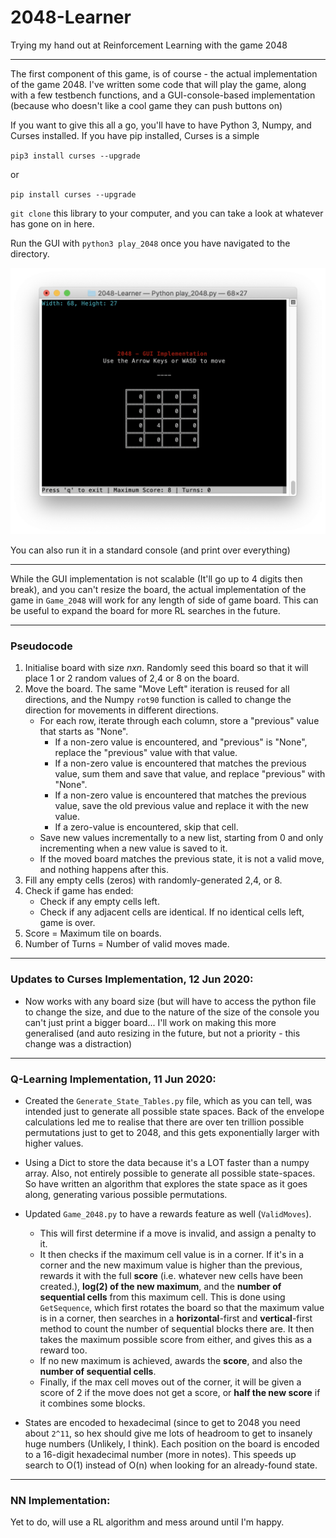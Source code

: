 # 2048-Learner

Trying my hand out at Reinforcement Learning with the game 2048

---

The first component of this game, is of course - the actual implementation of the game 2048. I've written some code that will play the game, along with a few testbench functions, and a GUI-console-based implementation (because who doesn't like a cool game they can push buttons on)

If you want to give this all a go, you'll have to have Python 3, Numpy, and Curses installed. If you have pip installed, Curses is a simple

`pip3 install curses --upgrade` 

or

`pip install curses --upgrade`

`git clone` this library to your computer, and you can take a look at whatever has gone on in here.

Run the GUI with `python3 play_2048` once you have navigated to the directory.

![GUI Implementation](Notes/Images/GUI_Game_Over.png?raw=true "Game Over GUI Implementation")

You can also run it in a standard console (and print over everything) 

---

While the GUI implementation is not scalable (It'll go up to 4 digits then break), and you can't resize the board, the actual implementation of the game in `Game_2048` will work for any length of side of game board. This can be useful to expand the board for more RL searches in the future.

---
### Pseudocode
1. Initialise board with size *nxn*. Randomly seed this board so that it will place 1 or 2 random values of 2,4 or 8 on the board.
2. Move the board. The same "Move Left" iteration is reused for all directions, and the Numpy `rot90` function is called to change the direction for movements in different directions.
	- For each row, iterate through each column, store a "previous" value that starts as "None".
		- If a non-zero value is encountered, and "previous" is "None", replace the "previous" value with that value.
		- If a non-zero value is encountered that matches the previous value, sum them and save that value, and replace "previous" with "None".
		- If a non-zero value is encountered that matches the previous value, save the old previous value and replace it with the new value.
		- If a zero-value is encountered, skip that cell.
	- Save new values incrementally to a new list, starting from 0 and only incrementing when a new value is saved to it.
	- If the moved board matches the previous state, it is not a valid move, and nothing happens after this.
3. Fill any empty cells (zeros) with randomly-generated 2,4, or 8.
4. Check if game has ended:
	- Check if any empty cells left.
	- Check if any adjacent cells are identical. If no identical cells left, game is over.
5. Score = Maximum tile on boards.
6. Number of Turns = Number of valid moves made.

---
### Updates to Curses Implementation, 12 Jun 2020:

- Now works with any board size (but will have to access the python file to change the size, and due to the nature of the size of the console you can't just print a bigger board... I'll work on making this more generalised (and auto resizing in the future, but not a priority - this change was a distraction)

---
### Q-Learning Implementation, 11 Jun 2020:

- Created the `Generate_State_Tables.py` file, which as you can tell, was intended just to generate all possible state spaces. Back of the envelope calculations led me to realise that there are over ten trillion possible permutations just to get to 2048, and this gets exponentially larger with higher values.
- Using a Dict to store the data because it's a LOT faster than a numpy array. Also, not entirely possible to generate all possible state-spaces. So have written an algorithm that explores the state space as it goes along, generating various possible permutations.

- Updated `Game_2048.py` to have a rewards feature as well (`ValidMoves`).
	- This will first determine if a move is invalid, and assign a penalty to it.
	- It then checks if the maximum cell value is in a corner. If it's in a corner and the new maximum value is higher than the previous, rewards it with the full **score** (i.e. whatever new cells have been created.), **log(2) of the new maximum**, and the **number of sequential cells** from this maximum cell. This is done using `GetSequence`, which first rotates the board so that the maximum value is in a corner, then searches in a **horizontal**-first and **vertical**-first method to count the number of sequential blocks there are. It then takes the maximum possible score from either, and gives this as a reward too.
	- If no new maximum is achieved, awards the **score**, and also the **number of sequential cells**. 
	- Finally, if the max cell moves out of the corner, it will be given a score of 2 if the move does not get a score, or **half the new score** if it combines some blocks.

- States are encoded to hexadecimal (since to get to 2048 you need about `2^11`, so hex should give me lots of headroom to get to insanely huge numbers (Unlikely, I think). Each position on the board is encoded to a 16-digit hexadecimal number (more in notes). This speeds up search to O(1) instead of O(n) when looking for an already-found state.

---

### NN Implementation:

Yet to do, will use a RL algorithm and mess around until I'm happy.